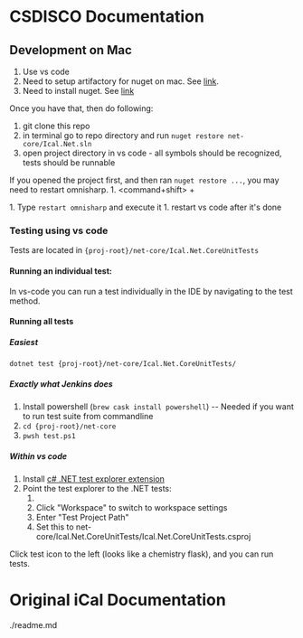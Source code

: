 # CSDISCO Documentation

## Development on Mac

1. Use vs code
1. Need to setup artifactory for nuget on mac.  See [link](https://csdisco.atlassian.net/wiki/spaces/~carr/pages/325124153/Artifactory).
1. Need to install nuget.  See [link](https://csdisco.atlassian.net/wiki/spaces/~carr/pages/325124153/Artifactory#Artifactory-.net)

Once you have that, then do following:

1. git clone this repo
1. in terminal go to repo directory and run `nuget restore net-core/Ical.Net.sln`
1. open project directory in vs code - all symbols should be recognized, tests should be runnable

If you opened the project first, and then ran `nuget restore ...`, you may need to restart omnisharp.
    1. <command+shift> + <p> 
    1. Type `restart omnisharp` and execute it
    1. restart vs code after it's done

### Testing using vs code

Tests are located in `{proj-root}/net-core/Ical.Net.CoreUnitTests`

#### Running an individual test:
In vs-code you can run a test individually in the IDE by navigating to the test method.

#### Running all tests

##### Easiest
`dotnet test {proj-root}/net-core/Ical.Net.CoreUnitTests/`

##### Exactly what Jenkins does
1. Install powershell (`brew cask install powershell`) -- Needed if you want to run test suite from commandline
1. `cd {proj-root}/net-core`
1. `pwsh test.ps1`

##### Within vs code
1. Install [c# .NET test explorer extension](https://marketplace.visualstudio.com/items?itemName=formulahendry.dotnet-test-explorer)
1. Point the test explorer to the .NET tests:
    1. <command> <comma>
    1. Click "Workspace" to switch to workspace settings
    1. Enter "Test Project Path"
    1. Set this to net-core/Ical.Net.CoreUnitTests/Ical.Net.CoreUnitTests.csproj

Click test icon to the left (looks like a chemistry flask), and you can run tests.

# Original iCal Documentation

./readme.md